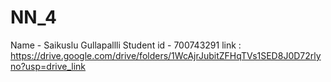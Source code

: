 # NN_4
Name - Saikuslu Gullapallli
Student id - 700743291
link : https://drive.google.com/drive/folders/1WcAjrJubitZFHqTVs1SED8J0D72rlyno?usp=drive_link
